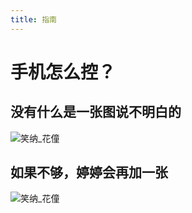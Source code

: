 ```yaml
---
title: 指南
---
```


# 手机怎么控？


## 没有什么是一张图说不明白的

![笑纳_花僮](../public/picture/虞兮叹_闻人听书.jpeg)


## 如果不够，婷婷会再加一张
![笑纳_花僮](../public/picture/虞兮叹_闻人听书.jpeg)
